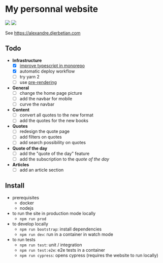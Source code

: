 # My personnal website

![](https://github.com/adjerbetian/alexandre-djerbetian/workflows/End%20to%20end%20tests/badge.svg)
![](https://github.com/adjerbetian/alexandre-djerbetian/workflows/unit%20%26%20integration%20tests/badge.svg)

See https://alexandre.djerbetian.com

## Todo

- **Infrastructure**
    - [X] [improve typescript in monorepo](https://medium.com/@NiGhTTraX/how-to-set-up-a-typescript-monorepo-with-lerna-c6acda7d4559)
    - [X] automatic deploy workflow
    - [ ] try yarn 2
    - [ ] use [pre-rendering](https://github.com/chrisvfritz/prerender-spa-plugin)
- **General**    
    - [ ] change the home page picture
    - [ ] add the navbar for mobile
    - [ ] curve the navbar
- **Content**
  - [ ] convert all quotes to the new format
  - [ ] add the quotes for the new books
- **Quotes**
  - [ ] redesign the quote page
  - [ ] add filters on quotes
  - [ ] add search possibility on quotes
- **Quote of the day**
  - [ ] add the "quote of the day" feature
  - [ ] add the subscription to the *quote of the day*
- **Articles**
    - [ ] add an article section

## Install

- prerequisites
    - docker
    - nodejs
- to run the site in production mode locally
    - `npm run prod`
- to develop locally
    - `npm run bootstrap`: install dependencies
    - `npm run dev`: run in a container in watch mode
- to run tests
    - `npm run test`: unit / integration
    - `npm run test:e2e`: e2e tests in a container
    - `npm run cypress`: opens cypress (requires the website to run locally)

